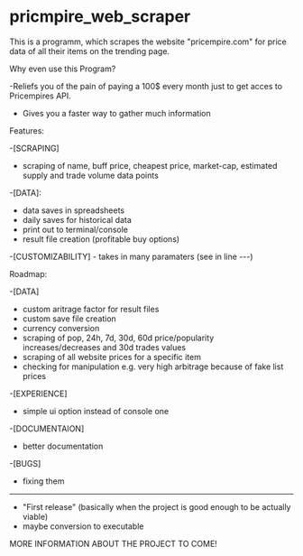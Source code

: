 # pricmpire_web_scraper
This is a programm, which scrapes the website "pricempire.com" for price data of all their items on the trending page.


Why even use this Program?

-Reliefs you of the pain of paying a 100$ every month just to get acces to Pricempires API.
- Gives you a faster way to gather much information


Features:

-[SCRAPING]
  - scraping of name, buff price, cheapest price, market-cap, estimated supply and trade volume data points
    
-[DATA]:
  - data saves in spreadsheets
  - daily saves for historical data
  - print out to terminal/console
  - result file creation (profitable buy options)
    
  -[CUSTOMIZABILITY]
    - takes in many paramaters (see in line ---)

Roadmap:

-[DATA]
  - custom aritrage factor for result files
  - custom save file creation
  - currency conversion
  - scraping of pop, 24h, 7d, 30d, 60d price/popularity increases/decreases and 30d trades values
  - scraping of all website prices for a specific item
  - checking for manipulation e.g. very high arbitrage because of fake list prices 

-[EXPERIENCE]
  - simple ui option instead of console one

-[DOCUMENTAION]
  - better documentation

-[BUGS]
  - fixing them

  -------
  - "First release" (basically when the project is good enough to be actually viable)
  - maybe conversion to executable



MORE INFORMATION ABOUT THE PROJECT TO COME!
    
